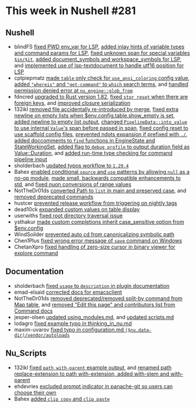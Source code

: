 # This week in Nushell #281

## Nushell

- blindFS [fixed PWD env_var for LSP](https://github.com/nushell/nushell/pull/14805), [added inlay hints of variable types and command params for LSP](https://github.com/nushell/nushell/pull/14802), [fixed unknown span for special variables `$in/$it`](https://github.com/nushell/nushell/pull/14789), [added document_symbols and workspace_symbols for LSP](https://github.com/nushell/nushell/pull/14770), and [implemented use of lsp-textdocument to handle utf16 position for LSP](https://github.com/nushell/nushell/pull/14742)
- cptpiepmatz [made `table` only check for `use_ansi_coloring` config value](https://github.com/nushell/nushell/pull/14798), [added `"whereis"` and `"get-command"` to `which` search terms](https://github.com/nushell/nushell/pull/14797), and [handled permission denied error at `nu_engine::glob_from`](https://github.com/nushell/nushell/pull/14679)
- fdncred [upgraded to Rust version 1.82](https://github.com/nushell/nushell/pull/14795), [fixed `stor reset` when there are foreign keys](https://github.com/nushell/nushell/pull/14772), and [improved closure serialization](https://github.com/nushell/nushell/pull/14698)
- 132ikl [removed file accidentally re-introduced by merge](https://github.com/nushell/nushell/pull/14785), [fixed extra newline on empty lists when $env.config.table.show_empty is set](https://github.com/nushell/nushell/pull/14766), [added newline to empty list output](https://github.com/nushell/nushell/pull/14758), [changed `PipelineData::into_value` to use internal `Value`'s span before passed in span](https://github.com/nushell/nushell/pull/14757), [fixed config reset to use scaffold config files](https://github.com/nushell/nushell/pull/14756), [prevented ndots expansion if prefixed with `./`](https://github.com/nushell/nushell/pull/14755), [added doccomments to `find` functions in EngineState and StateWorkingSet](https://github.com/nushell/nushell/pull/14750), [added flag to `debug profile` to output duration field as Value::Duration](https://github.com/nushell/nushell/pull/14749), and [added run-time type checking for command pipeline input](https://github.com/nushell/nushell/pull/14741)
- sholderbach [updated typos workflow to `1.29.4`](https://github.com/nushell/nushell/pull/14782)
- Bahex [enabled conditional `source` and `use` patterns by allowing `null` as a no-op module](https://github.com/nushell/nushell/pull/14773), [made small, backwards compatible enhancements to std](https://github.com/nushell/nushell/pull/14763), and [fixed nuon conversions of range values](https://github.com/nushell/nushell/pull/14687)
- NotTheDr01ds [converted Path to `list` in main and preserved case](https://github.com/nushell/nushell/pull/14764), and [removed deprecated commands](https://github.com/nushell/nushell/pull/14726)
- hustcer [prevented release workflow from triggering on nightly tags](https://github.com/nushell/nushell/pull/14803)
- dead10ck [expanded custom values on table display](https://github.com/nushell/nushell/pull/14760)
- userwiths [fixed root directory traversal issue](https://github.com/nushell/nushell/pull/14747)
- ysthakur [made custom completions inherit case_sensitive option from $env.config](https://github.com/nushell/nushell/pull/14738)
- WindSoilder [prevented auto cd from canonicalizing symbolic path](https://github.com/nushell/nushell/pull/14708)
- Chen1Plus [fixed wrong error message of `save` command on Windows](https://github.com/nushell/nushell/pull/14699)
- ChetanXpro [fixed handling of zero-size cursor in binary viewer for explore command](https://github.com/nushell/nushell/pull/14592)

## Documentation

- sholderbach [fixed `usage` to `description` in plugin documentation](https://github.com/nushell/nushell.github.io/pull/1743)
- emad-elsaid [corrected docs for emacsclient](https://github.com/nushell/nushell.github.io/pull/1742)
- NotTheDr01ds [removed deprecated/removed split-by command from Map table](https://github.com/nushell/nushell.github.io/pull/1741), and [removed "Edit this page" and contributors list from Command docs](https://github.com/nushell/nushell.github.io/pull/1729)
- jesper-olsen [updated using_modules.md](https://github.com/nushell/nushell.github.io/pull/1739), and [updated scripts.md](https://github.com/nushell/nushell.github.io/pull/1738)
- lodagro [fixed example typo in thinking_in_nu.md](https://github.com/nushell/nushell.github.io/pull/1736)
- maxim-uvarov [fixed typo in configuration.md `($nu.data-dir)/vendor/autoloads`](https://github.com/nushell/nushell.github.io/pull/1735)

## Nu_Scripts

- 132ikl [fixed `path with-parent` example output](https://github.com/nushell/nu_scripts/pull/1013), and [renamed path replace-extension to path with-extension, added with-stem and with-parent](https://github.com/nushell/nu_scripts/pull/1011)
- ehdevries [excluded prompt indicator in panache-git so users can choose their own](https://github.com/nushell/nu_scripts/pull/1012)
- Bahex [added `clip copy` and `clip paste`](https://github.com/nushell/nu_scripts/pull/1009)

